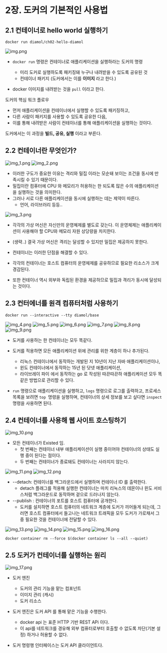 # 2장. 도커의 기본적인 사용법

## 2.1 컨테이너로 hello world 실행하기

```shell
docker run diamol/ch02-hello-diamol
```

![img.png](img.png)

- `docker run` 명령은 컨테이너로 애플리케이션을 실행하라는 도커의 명령
    - 미리 도커로 실행하도록 패키징돼 누구나 내려받을 수 있도록 공유된 것
    - 컨테이너 패키지 (도커에서는 이를 **이미지** 라고 한다.)

- docker 이미지를 내려받는 것을 `pull` 이라고 한다.

도커의 핵심 워크 플로우

- 먼저 애플리케이션을 컨테이너에서 실행할 수 있도록 패키징하고,
- 다른 사람이 패키지를 사용할 수 있도록 공유한 다음,
- 이를 통해 내려받은 사람이 컨테이너를 통해 애플리케이션을 실행하는 것이다.

도커에서는 이 과정을  **빌드, 공유, 실행** 이라고 부른다.

## 2.2 컨테이너란 무엇인가?

![img_1.png](img_1.png)
![img_2.png](img_2.png)

- 이러한 구도가 중요한 이유는 격리와 밀집 이라는 모순돼 보이는 조건을 동시에 만족시킬 수 있기 때문이다.
- 밀집이란 컴퓨터에 CPU 와 메모리가 허용하는 한 되도록 많은 수의 애플리케이션을 실행하는 것을 의미한다.
- 그러나 서로 다른 애플리케이션을 동시에 실행하는 데는 제약이 따른다.
    - 언어, 라이브러리 등등..

![img_3.png](img_3.png)

- 각각의 가상 머신은 자신만의 운영쳬제를 별도로 갖는다. 이 운영체제는 애플리케이션이 사용해야 할 CPU와 메모리 자원 상당량을 차지한다.
- (생략..) 결국 가상 머신은 격리는 달성할 수 있지만 밀집은 제공하지 못한다.

- 컨테이너는 이러한 단점을 해결할 수 있다.
- 각각의 컨테이너는 호스트 컴퓨터의 운영체제를 공유하므로 필요한 리소스가 크게 경감된다.
- 또한 컨테이너 역시 외부와 독립된 환경을 제공하므로 밀집과 격리가 동시에 달성되는 것이다.

## 2.3 컨터에너를 원격 컴퓨터처럼 사용하기

```shell
docker run --interactive --tty diamol/base
```

![img_4.png](img_4.png)
![img_5.png](img_5.png)
![img_6.png](img_6.png)
![img_7.png](img_7.png)
![img_8.png](img_8.png)
![img_9.png](img_9.png)

- 도커를 사용하는 한 컨테이너는 모두 똑같다.
- 도커를 적용하면 모든 애플리케이션 위에 관리를 위한 계층이 하나 추가된다.
    - 리눅스 컨테이너에서 동작하는 개발된 지 10년이 지난 자바 애플리케이션이나,
    - 윈도 컨테이너에서 동작하는 15년 된 닷넷 애플리케이션,
    - 라이브레이 파이 에서 동작하는 go 로 작성된 따끈따끈하 애플리케이션 모두 똑같은 방법으로 관리할 수 있다.

- `run` 명령으로 애플리케이션을 실행하고, `logs` 명령으로 로그를 출력하고, 프로세스 목록을 보려면 `top `명령을 실행하며, 컨테이너의 상세 정보를 보고 싶다면 `inspect` 명령을 사용하면 된다.

## 2.4 컨테이너를 사용해 웹 사이트 호스팅하기

![img_10.png](img_10.png)

- 모든 컨테이너가 Existed 임.
    - 첫 번째는 컨테이너 내부 애플리케이션이 실행 중이어야 컨테이너의 상태도 실행 중이 된다는 점이다.
    - 두 번째는 컨테이너가 종료돼도 컨테이너는 사라지지 않는다.

![img_11.png](img_11.png)
![img_12.png](img_12.png)

- --detach: 컨테이너를 백그라운드에서 실행하며 컨테이너 ID 를 출력한다.
    - detach 플래그를 적용해 실행한 컨테이너는 마치 리눅스의 데몬이나 윈도 서비스처럼 백그라운드로 동작하며 겉으로 드러나지 않는다.
- --publish : 컨테이너의 포트를 호스트 컴퓨터에 공개한다.
    - 도커를 설치하면 호스트 컴퓨터의 네트워크 계층에 도커가 끼어들게 되는데, 그러면 호스트 컴퓨터에서 들고나는 네트워크 트래픽을 모두 도커가 가로채서 그중 필요한 것을 컨테이너에 전달할 수 있다.

![img_13.png](img_13.png)
![img_14.png](img_14.png)
![img_15.png](img_15.png)
![img_16.png](img_16.png)

```shell
docker container rm --force $(docker container ls --all --quiet)
```

## 2.5 도커가 컨테이너를 실행하는 원리

![img_17.png](img_17.png)

- 도커 엔진
    - 도커의 관리 기능을 맡는 컴포넌트
    - 이미지 관리 (캐시)
    - 도커 리소스

- 도커 엔진은 도커 API 를 통해 맡은 기능을 수행한다.
  - docker api 는 표준 HTTP 기반 REST APi 이다. 
  - 이 api를 네트워크를 경유해 외부 컴퓨터로부터 호출할 수 없도록 차단(기본 설정) 하거나 허용할 수 없다.

- 도커 명령행 인터페이스는 도커 API 클라이언트다.

